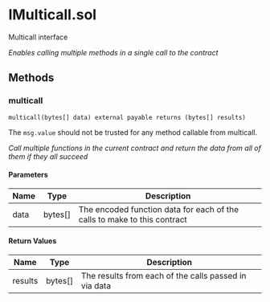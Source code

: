 
# IMulticall.sol

    
Multicall interface

    
*Enables calling multiple methods in a single call to the contract*
## Methods
### multicall
```solidity
multicall(bytes[] data) external payable returns (bytes[] results)
```

            
The `msg.value` should not be trusted for any method callable from multicall.

            
*Call multiple functions in the current contract and return the data from all of them if they all succeed*
#### Parameters

| Name | Type | Description |
|---|---|---|
| data | bytes[] | The encoded function data for each of the calls to make to this contract |

#### Return Values

| Name | Type | Description |
|---|---|---|
| results | bytes[] | The results from each of the calls passed in via data |


